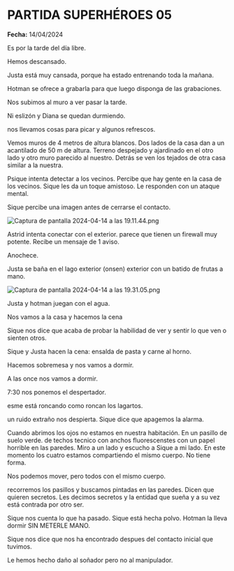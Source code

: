 # PARTIDA SUPERHÉROES 05

**Fecha:** 14/04/2024

Es por la tarde del día libre. 

Hemos descansado. 

Justa está muy cansada, porque ha estado entrenando toda la mañana. 

Hotman se ofrece a grabarla para que luego disponga de las grabaciones. 

Nos subimos al muro a ver pasar la tarde. 

Ni eslizón y Diana se quedan durmiendo. 

nos llevamos cosas para picar y algunos refrescos. 

Vemos muros de 4 metros de altura blancos. Dos lados de la casa dan a un acantilado de 50 m de altura. Terreno despejado y ajardinado  en el otro lado y otro muro parecido al nuestro.  Detrás se ven los tejados de otra casa similar a la nuestra. 

Psique intenta detectar a los vecinos. Percibe que hay gente en la casa de los vecinos. Sique les da un toque amistoso. Le responden con un ataque mental. 

Sique percibe una imagen antes de cerrarse el contacto.

![Captura de pantalla 2024-04-14 a las 19.11.44.png](PARTIDA%20SUPERHE%CC%81ROES%2005%20237ad5e1bc818111b866e36fad55eaa6/Captura_de_pantalla_2024-04-14_a_las_19.11.44.png)

Astrid intenta conectar con el exterior. parece que tienen un firewall muy potente. Recibe un mensaje de 1 aviso. 

Anochece. 

Justa se baña en el lago exterior (onsen) exterior con un batido de frutas a mano. 

![Captura de pantalla 2024-04-14 a las 19.31.05.png](PARTIDA%20SUPERHE%CC%81ROES%2005%20237ad5e1bc818111b866e36fad55eaa6/Captura_de_pantalla_2024-04-14_a_las_19.31.05.png)

 

Justa y hotman juegan con el agua. 

Nos vamos a la casa y hacemos la cena 

Sique nos dice que acaba de probar la habilidad de ver y sentir lo que ven o sienten otros. 

Sique y Justa hacen la cena: ensalda de pasta y carne al horno. 

Hacemos sobremesa y nos vamos a dormir. 

A las once nos vamos a dormir. 

7:30 nos ponemos el despertador. 

esme está roncando como roncan los lagartos. 

un ruido extraño nos despierta. Sique dice que apagemos la alarma. 

Cuando abrimos los ojos no estamos en nuestra habitación. En un pasillo de suelo verde. de techos tecnico con anchos fluorescenstes con un papel horrible en las paredes. Miro a un lado y escucho a Sique a mi lado. En este momento los cuatro estamos compartiendo el mismo cuerpo. No tiene forma. 

Nos podemos mover, pero todos con el mismo cuerpo. 

recorremos los pasillos y buscamos pintadas en las paredes. Dicen que quieren secretos. Les decimos secretos y la entidad que sueña y a su vez está contrada por otro ser. 

Sique nos cuenta lo que ha pasado. Sique está hecha polvo. Hotman la lleva dormir SIN METERLE MANO. 

Sique nos dice que nos ha encontrado despues del contacto inicial que tuvimos. 

Le hemos hecho daño al soñador pero no al manipulador.